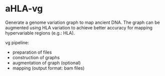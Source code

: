 # aHLA-vg
Generate a genome variation graph to map ancient DNA. The graph can be augmented using HLA variation to achieve better accuracy for mapping hypervariable regions (e.g.: HLA). 

vg pipeline:
- preparation of files
- construction of graphs
- augmentation of graph (optional)
- mapping (output format: bam files)
